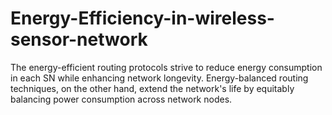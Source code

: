 # Energy-Efficiency-in-wireless-sensor-network

The energy-efficient routing protocols strive to reduce energy consumption in each SN while enhancing network longevity. 
Energy-balanced routing techniques, on the other hand, extend the network's life by equitably balancing power consumption across network nodes.

